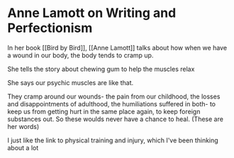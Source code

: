 # Anne Lamott on Writing and Perfectionism

In her book [[Bird by Bird]], [[Anne Lamott]] talks about how when we have a wound in our body, the body tends to cramp up.

She tells the story about chewing gum to help the muscles relax

She says our psychic muscles are like that. 

They cramp around our wounds- the pain from our childhood, the losses and disappointments of adulthood, the humiliations suffered in both- to keep us from getting hurt in the same place again, to keep foreign substances out. So these woulds never have a chance to heal.
(These are her words)

I just like the link to physical training and injury, which I've been thinking about a lot